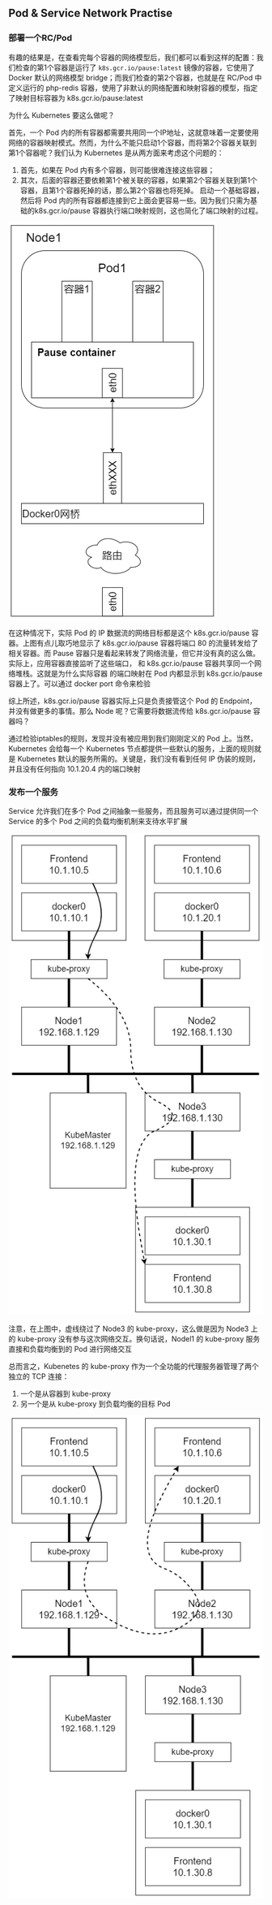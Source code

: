 ## Pod & Service Network Practise


### 部署一个RC/Pod
有趣的结果是，在查看完每个容器的网络模型后，我们都可以看到这样的配置：我们检查的第1个容器是运行了 ```k8s.gcr.io/pause:latest``` 镜像的容器，它使用了 Docker 默认的网络模型 bridge；而我们检查的第2个容器，也就是在 RC/Pod 中定义运行的  php-redis 容器，使用了非默认的网络配置和映射容器的模型，指定了映射目标容器为 k8s.gcr.io/pause:latest

为什么 Kubernetes 要这么做呢？

首先，一个 Pod 内的所有容器都需要共用同一个IP地址，这就意味着一定要使用网络的容器映射模式。然而，为什么不能只启动1个容器，而将第2个容器关联到第1个容器呢？我们认为 Kubernetes 是从两方面来考虑这个问题的：
1. 首先，如果在 Pod 内有多个容器，则可能很难连接这些容器；
1. 其次，后面的容器还要依赖第1个被关联的容器，如果第2个容器关联到第1个容器，且第1个容器死掉的话，那么第2个容器也将死掉。
启动一个基础容器，然后将 Pod 内的所有容器都连接到它上面会更容易一些。因为我们只需为基础的k8s.gcr.io/pause 容器执行端口映射规则，这也简化了端口映射的过程。

![Pod Network](./pod-network.png)

在这种情况下，实际 Pod 的 IP 数据流的网络目标都是这个 k8s.gcr.io/pause 容器。上图有点儿取巧地显示了 k8s.gcr.io/pause 容器将端口 80 的流量转发给了相关容器。而 Pause 容器只是看起来转发了网络流量，但它并没有真的这么做。实际上，应用容器直接监听了这些端口， 和 k8s.gcr.io/pause 容器共享同一个网络堆栈。这就是为什么实际容器
的端口映射在 Pod 内都显示到 k8s.gcr.io/pause 容器上了。可以通过 docker port 命令来检验

综上所述，k8s.gcr.io/pause 容器实际上只是负责接管这个 Pod 的 Endpoint，并没有做更多的事情。那么 Node 呢？它需要将数据流传给 k8s.gcr.io/pause 容器吗？

通过检验iptables的规则，发现并没有被应用到我们刚刚定义的 Pod 上。当然，Kubernetes 会给每一个 Kubernetes 节点都提供一些默认的服务，上面的规则就是 Kubernetes 默认的服务所需的。关键是，我们没有看到任何 IP 伪装的规则，并且没有任何指向 10.1.20.4 内的端口映射

### 发布一个服务
Service 允许我们在多个 Pod 之间抽象一些服务，而且服务可以通过提供同一个 Service 的多个 Pod 之间的负载均衡机制来支待水平扩展

![Data Flow](./data-flow.png)

注意，在上图中，虚线绕过了 Node3 的 kube-proxy，这么做是因为  Node3 上的 kube-proxy 没有参与这次网络交互。换句话说，Nodel1 的 kube-proxy 服务直接和负载均衡到的 Pod 进行网络交互

总而言之，Kubenetes 的 kube-proxy 作为一个全功能的代理服务器管理了两个独立的 TCP 连接：
1. 一个是从容器到 kube-proxy
1. 另一个是从 kube-proxy 到负载均衡的目标 Pod

![Data Flow 2](./data-flow-2.png)